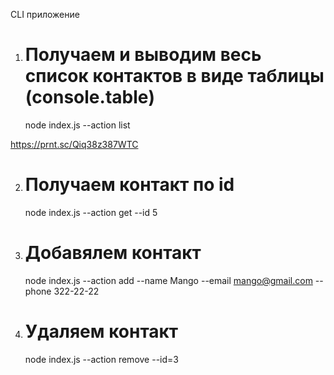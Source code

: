 CLI приложение

1. # Получаем и выводим весь список контактов в виде таблицы (console.table)
   node index.js --action list

https://prnt.sc/Qiq38z387WTC

2. # Получаем контакт по id

   node index.js --action get --id 5

3. # Добавялем контакт

   node index.js --action add --name Mango --email mango@gmail.com --phone 322-22-22

4. # Удаляем контакт
   node index.js --action remove --id=3
